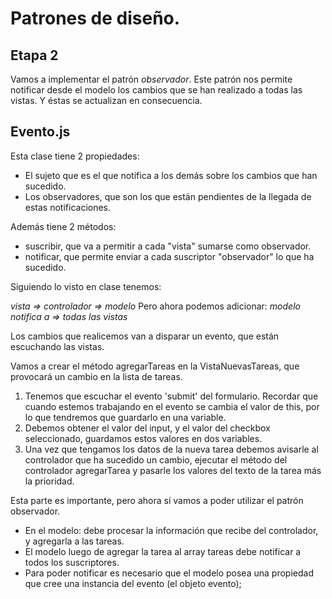 # Patrones de diseño.
## Etapa 2

Vamos a implementar el patrón *observador*. 
Este patrón nos permite notificar desde el modelo los cambios que se han realizado a todas las vistas. Y éstas se actualizan en consecuencia.

## Evento.js

Esta clase tiene 2 propiedades:
- El sujeto que es el que notifica a los demás sobre los cambios que han sucedido.
- Los observadores, que son los que están pendientes de la llegada de estas notificaciones.

Además tiene 2 métodos:
- suscribir, que va a permitir a cada "vista" sumarse como observador.
- notificar, que permite enviar a cada suscriptor "observador" lo que ha sucedido.

Siguiendo lo visto en clase tenemos:

*vista => controlador => modelo*
Pero ahora podemos adicionar:
*modelo notifica a => todas las vistas*

Los cambios que realicemos van a disparar un evento, que están escuchando las vistas.

Vamos a crear el método agregarTareas en la VistaNuevasTareas, que provocará un cambio en la lista de tareas. 

1. Tenemos que escuchar el evento 'submit' del formulario. Recordar que cuando estemos trabajando en el evento se cambia el valor de this, por lo que tendremos que guardarlo en una variable.
2. Debemos obtener el valor del input, y el valor del checkbox seleccionado, guardamos estos valores en dos variables.
3. Una vez que tengamos los datos de la nueva tarea debemos avisarle al controlador que ha sucedido un cambio, ejecutar el método del controlador agregarTarea y pasarle los valores del texto de la tarea más la prioridad.

Esta parte es importante, pero ahora sí vamos a poder utilizar el patrón observador.

- En el modelo: debe procesar la información que recibe del controlador, y agregarla a las tareas.
- El modelo luego de agregar la tarea al array tareas debe notificar a todos los suscriptores.
- Para poder notificar es necesario que el modelo posea una propiedad que cree una instancia del evento (el objeto evento);
